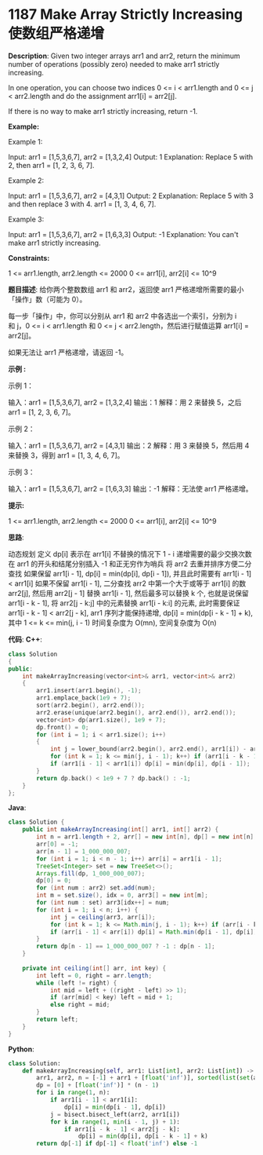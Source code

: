 # 1187 Make Array Strictly Increasing 使数组严格递增

__Description__:
Given two integer arrays arr1 and arr2, return the minimum number of operations (possibly zero) needed to make arr1 strictly increasing.

In one operation, you can choose two indices 0 <= i < arr1.length and 0 <= j < arr2.length and do the assignment arr1[i] = arr2[j].

If there is no way to make arr1 strictly increasing, return -1.

__Example:__

Example 1:

Input: arr1 = [1,5,3,6,7], arr2 = [1,3,2,4]
Output: 1
Explanation: Replace 5 with 2, then arr1 = [1, 2, 3, 6, 7].

Example 2:

Input: arr1 = [1,5,3,6,7], arr2 = [4,3,1]
Output: 2
Explanation: Replace 5 with 3 and then replace 3 with 4. arr1 = [1, 3, 4, 6, 7].

Example 3:

Input: arr1 = [1,5,3,6,7], arr2 = [1,6,3,3]
Output: -1
Explanation: You can't make arr1 strictly increasing.

__Constraints:__

1 <= arr1.length, arr2.length <= 2000
0 <= arr1[i], arr2[i] <= 10^9

__题目描述__:
给你两个整数数组 arr1 和 arr2，返回使 arr1 严格递增所需要的最小「操作」数（可能为 0）。

每一步「操作」中，你可以分别从 arr1 和 arr2 中各选出一个索引，分别为 i 和 j，0 <= i < arr1.length 和 0 <= j < arr2.length，然后进行赋值运算 arr1[i] = arr2[j]。

如果无法让 arr1 严格递增，请返回 -1。

__示例 :__

示例 1：

输入：arr1 = [1,5,3,6,7], arr2 = [1,3,2,4]
输出：1
解释：用 2 来替换 5，之后 arr1 = [1, 2, 3, 6, 7]。

示例 2：

输入：arr1 = [1,5,3,6,7], arr2 = [4,3,1]
输出：2
解释：用 3 来替换 5，然后用 4 来替换 3，得到 arr1 = [1, 3, 4, 6, 7]。

示例 3：

输入：arr1 = [1,5,3,6,7], arr2 = [1,6,3,3]
输出：-1
解释：无法使 arr1 严格递增。

__提示:__

1 <= arr1.length, arr2.length <= 2000
0 <= arr1[i], arr2[i] <= 10^9

__思路__:

动态规划
定义 dp[i] 表示在 arr1[i] 不替换的情况下 1 - i 递增需要的最少交换次数
在 arr1 的开头和结尾分别插入 -1 和正无穷作为哨兵
将 arr2 去重并排序方便二分查找
如果保留 arr1[i - 1], dp[i] = min(dp[i], dp[i - 1]), 并且此时需要有 arr1[i - 1] < arr1[i]
如果不保留 arr1[i - 1], 二分查找 arr2 中第一个大于或等于 arr1[i] 的数 arr2[j], 然后用 arr2[j - 1] 替换 arr1[i - 1], 然后最多可以替换 k 个, 也就是说保留 arr1[i - k - 1], 将 arr2[j - k:j] 中的元素替换 arr1[i - k:i] 的元素, 此时需要保证 arr1[i - k - 1] < arr2[j - k], arr1 序列才能保持递增, dp[i] = min(dp[i - k - 1] + k), 其中 1 <= k <= min(j, i - 1)
时间复杂度为 O(mn), 空间复杂度为 O(n)

__代码__:
__C++__:

```C++
class Solution 
{
public:
    int makeArrayIncreasing(vector<int>& arr1, vector<int>& arr2) 
    {
        arr1.insert(arr1.begin(), -1);
        arr1.emplace_back(1e9 + 7);
        sort(arr2.begin(), arr2.end());
        arr2.erase(unique(arr2.begin(), arr2.end()), arr2.end());
        vector<int> dp(arr1.size(), 1e9 + 7);
        dp.front() = 0;
        for (int i = 1; i < arr1.size(); i++)
        {
            int j = lower_bound(arr2.begin(), arr2.end(), arr1[i]) - arr2.begin();
            for (int k = 1; k <= min(j, i - 1); k++) if (arr1[i - k - 1] < arr2[j - k]) dp[i] = min(dp[i], dp[i - k - 1] + k);
            if (arr1[i - 1] < arr1[i]) dp[i] = min(dp[i], dp[i - 1]);
        }
        return dp.back() < 1e9 + 7 ? dp.back() : -1;
    }
};
```

__Java__:

```Java
class Solution {
    public int makeArrayIncreasing(int[] arr1, int[] arr2) {
        int n = arr1.length + 2, arr[] = new int[n], dp[] = new int[n];
        arr[0] = -1;
        arr[n - 1] = 1_000_000_007;
        for (int i = 1; i < n - 1; i++) arr[i] = arr1[i - 1];
        TreeSet<Integer> set = new TreeSet<>();
        Arrays.fill(dp, 1_000_000_007);
        dp[0] = 0;
        for (int num : arr2) set.add(num);
        int m = set.size(), idx = 0, arr3[] = new int[m];
        for (int num : set) arr3[idx++] = num;
        for (int i = 1; i < n; i++) {
            int j = ceiling(arr3, arr[i]);
            for (int k = 1; k <= Math.min(j, i - 1); k++) if (arr[i - k - 1] < arr3[j - k]) dp[i] = Math.min(dp[i], dp[i - k - 1] + k);
            if (arr[i - 1] < arr[i]) dp[i] = Math.min(dp[i - 1], dp[i]);
        }
        return dp[n - 1] == 1_000_000_007 ? -1 : dp[n - 1];
    }
    
    private int ceiling(int[] arr, int key) {
        int left = 0, right = arr.length;
        while (left != right) {
            int mid = left + ((right - left) >> 1);
            if (arr[mid] < key) left = mid + 1;
            else right = mid;
        }
        return left;
    }
}
```

__Python__:

```Python
class Solution:
    def makeArrayIncreasing(self, arr1: List[int], arr2: List[int]) -> int:
        arr1, arr2, n = [-1] + arr1 + [float('inf')], sorted(list(set(arr2))), len(arr1) + 2
        dp = [0] + [float('inf')] * (n - 1)
        for i in range(1, n):
            if arr1[i - 1] < arr1[i]:
                dp[i] = min(dp[i - 1], dp[i])
            j = bisect.bisect_left(arr2, arr1[i])
            for k in range(1, min(i - 1, j) + 1):
                if arr1[i - k - 1] < arr2[j - k]:
                    dp[i] = min(dp[i], dp[i - k - 1] + k)
        return dp[-1] if dp[-1] < float('inf') else -1
```
